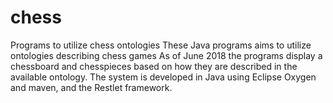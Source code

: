# chess
Programs to utilize chess ontologies
These Java programs aims to utilize ontologies describing chess games
As of June 2018 the programs display a chessboard and chesspieces based on how they are described in the
available ontology.
The system is developed in Java using Eclipse Oxygen and maven, and the Restlet framework.

